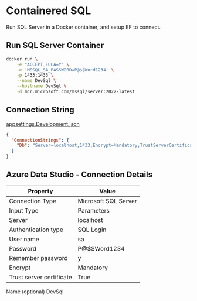 # Containered SQL

Run SQL Server in a Docker container, and setup EF to connect.

## Run SQL Server Container

```bash
docker run \
    -e "ACCEPT_EULA=Y" \
    -e 'MSSQL_SA_PASSWORD=P@$$Word1234' \
    -p 1433:1433 \
    --name DevSql \
    --hostname DevSql \
    -d mcr.microsoft.com/mssql/server:2022-latest
```

## Connection String

[appsettings.Development.json](./appsettings.Development.json)

```json
{
  "ConnectionStrings": {
    "Db": "Server=localhost,1433;Encrypt=Mandatory;TrustServerCertificate=True;User=sa;Password=P@$$Word1234;Database=ContaineredDb"
  }
}
```

## Azure Data Studio - Connection Details

Property | Value
---------|------
Connection Type | Microsoft SQL Server
Input Type | Parameters
Server | localhost
Authentication type | SQL Login
User name | sa
Password | P@$$Word1234
Remember password | y
Encrypt | Mandatory
Trust server certificate | True
Name (optional) DevSql